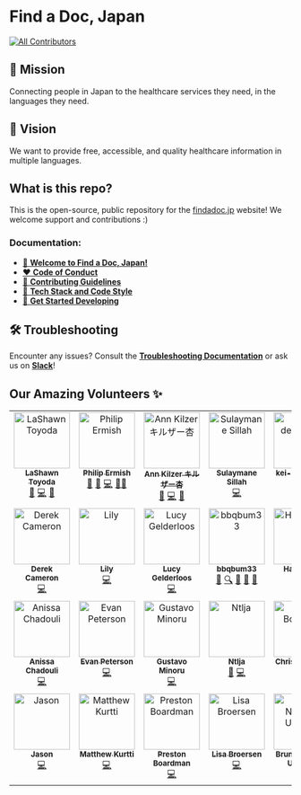# Find a Doc, Japan

[![All Contributors](https://img.shields.io/github/all-contributors/ourjapanlife/findadoc-web?color=ee8449&style=for-the-badge)](#contributors)

## 🧭 Mission

Connecting people in Japan to the healthcare services they need, in the languages they need.

## 🔭 Vision

We want to provide free, accessible, and quality healthcare information in multiple languages.

## What is this repo?

This is the open-source, public repository for the [findadoc.jp](https://findadoc.jp) website! We welcome support and contributions :)

### Documentation:
- [📒 **Welcome to Find a Doc, Japan!**](https://documentation.findadoc.jp/development)
- [❤️ **Code of Conduct**](./CODE_OF_CONDUCT.md)
- [🤝 **Contributing Guidelines**](./CONTRIBUTING.md)
- [🔧 **Tech Stack and Code Style**](https://documentation.findadoc.jp/development/start-coding/overview)
- [🚀 **Get Started Developing**](https://documentation.findadoc.jp/development/start-coding/getting-the-code-running)


## 🛠️ Troubleshooting
Encounter any issues?
Consult the **[Troubleshooting Documentation](https://documentation.findadoc.jp/development/start-coding/troubleshooting)** or ask us on **[Slack](https://find-a-doc.slack.com/join/shared_invite/zt-2lb3j2t1z-O9F4thzcFktqsIXNzzjzHw#/shared-invite/email)**!


## Our Amazing Volunteers ✨

<!-- ALL-CONTRIBUTORS-LIST:START - Do not remove or modify this section -->
<!-- prettier-ignore-start -->
<!-- markdownlint-disable -->
<table>
  <tbody>
    <tr>
      <td align="center" valign="top" width="14.28%"><a href="http://theyokohamalife.com"><img src="https://avatars.githubusercontent.com/u/31802656?v=4?s=100" width="100px;" alt="LaShawn Toyoda"/><br /><sub><b>LaShawn Toyoda</b></sub></a><br /><a href="#ideas-theyokohamalife" title="Ideas, Planning, & Feedback">🤔</a> <a href="https://github.com/ourjapanlife/findadoc-web/commits?author=theyokohamalife" title="Code">💻</a> <a href="#promotion-theyokohamalife" title="Promotion">📣</a></td>
      <td align="center" valign="top" width="14.28%"><a href="http://www.philipermish.com"><img src="https://avatars.githubusercontent.com/u/4411499?v=4?s=100" width="100px;" alt="Philip Ermish"/><br /><sub><b>Philip Ermish</b></sub></a><br /><a href="#ideas-ermish" title="Ideas, Planning, & Feedback">🤔</a> <a href="https://github.com/ourjapanlife/findadoc-web/pulls?q=is%3Apr+reviewed-by%3Aermish" title="Reviewed Pull Requests">👀</a> <a href="https://github.com/ourjapanlife/findadoc-web/commits?author=ermish" title="Code">💻</a> <a href="#mentoring-ermish" title="Mentoring">🧑‍🏫</a></td>
      <td align="center" valign="top" width="14.28%"><a href="http://www.annkilzer.net/"><img src="https://avatars.githubusercontent.com/u/4602369?v=4?s=100" width="100px;" alt="Ann Kilzer キルザー杏"/><br /><sub><b>Ann Kilzer キルザー杏</b></sub></a><br /><a href="https://github.com/ourjapanlife/findadoc-web/commits?author=ann-kilzer" title="Documentation">📖</a> <a href="https://github.com/ourjapanlife/findadoc-web/commits?author=ann-kilzer" title="Code">💻</a> <a href="#projectManagement-ann-kilzer" title="Project Management">📆</a></td>
      <td align="center" valign="top" width="14.28%"><a href="http://sulaymanesillah.netlify.app"><img src="https://avatars.githubusercontent.com/u/99618731?v=4?s=100" width="100px;" alt="Sulaymane Sillah"/><br /><sub><b>Sulaymane Sillah</b></sub></a><br /><a href="https://github.com/ourjapanlife/findadoc-web/commits?author=Tch4lla" title="Code">💻</a></td>
      <td align="center" valign="top" width="14.28%"><a href="https://github.com/kei-design-jp"><img src="https://avatars.githubusercontent.com/u/72494066?v=4?s=100" width="100px;" alt="kei-design-jp"/><br /><sub><b>kei-design-jp</b></sub></a><br /><a href="#design-kei-design-jp" title="Design">🎨</a></td>
      <td align="center" valign="top" width="14.28%"><a href="https://github.com/nasiranebi914"><img src="https://avatars.githubusercontent.com/u/72615859?v=4?s=100" width="100px;" alt="Nasira Nebi"/><br /><sub><b>Nasira Nebi</b></sub></a><br /><a href="https://github.com/ourjapanlife/findadoc-web/commits?author=nasiranebi914" title="Code">💻</a></td>
      <td align="center" valign="top" width="14.28%"><a href="https://github.com/RageZBla"><img src="https://avatars.githubusercontent.com/u/1196871?v=4?s=100" width="100px;" alt="Olivier Lechevalier"/><br /><sub><b>Olivier Lechevalier</b></sub></a><br /><a href="https://github.com/ourjapanlife/findadoc-web/commits?author=RageZBla" title="Code">💻</a></td>
    </tr>
    <tr>
      <td align="center" valign="top" width="14.28%"><a href="https://github.com/deek87"><img src="https://avatars.githubusercontent.com/u/23059797?v=4?s=100" width="100px;" alt="Derek Cameron"/><br /><sub><b>Derek Cameron</b></sub></a><br /><a href="https://github.com/ourjapanlife/findadoc-web/commits?author=deek87" title="Code">💻</a></td>
      <td align="center" valign="top" width="14.28%"><a href="https://github.com/Kumaguro3"><img src="https://avatars.githubusercontent.com/u/82785482?v=4?s=100" width="100px;" alt="Lily"/><br /><sub><b>Lily</b></sub></a><br /><a href="https://github.com/ourjapanlife/findadoc-web/commits?author=Kumaguro3" title="Code">💻</a></td>
      <td align="center" valign="top" width="14.28%"><a href="https://github.com/lucy-gelderloos"><img src="https://avatars.githubusercontent.com/u/68394281?v=4?s=100" width="100px;" alt="Lucy Gelderloos"/><br /><sub><b>Lucy Gelderloos</b></sub></a><br /><a href="https://github.com/ourjapanlife/findadoc-web/commits?author=lucy-gelderloos" title="Code">💻</a></td>
      <td align="center" valign="top" width="14.28%"><a href="https://github.com/bbqbum33"><img src="https://avatars.githubusercontent.com/u/87373820?v=4?s=100" width="100px;" alt="bbqbum33"/><br /><sub><b>bbqbum33</b></sub></a><br /><a href="#business-bbqbum33" title="Business development">💼</a> <a href="#fundingFinding-bbqbum33" title="Funding Finding">🔍</a> <a href="#ideas-bbqbum33" title="Ideas, Planning, & Feedback">🤔</a> <a href="#research-bbqbum33" title="Research">🔬</a> <a href="#talk-bbqbum33" title="Talks">📢</a></td>
      <td align="center" valign="top" width="14.28%"><a href="https://github.com/Haruno10"><img src="https://avatars.githubusercontent.com/u/125802494?v=4?s=100" width="100px;" alt="Haruno10"/><br /><sub><b>Haruno10</b></sub></a><br /><a href="#ideas-Haruno10" title="Ideas, Planning, & Feedback">🤔</a></td>
      <td align="center" valign="top" width="14.28%"><a href="https://github.com/Aya-Yumino"><img src="https://avatars.githubusercontent.com/u/126957811?v=4?s=100" width="100px;" alt="Aya-Yumino"/><br /><sub><b>Aya-Yumino</b></sub></a><br /><a href="#research-Aya-Yumino" title="Research">🔬</a> <a href="#ideas-Aya-Yumino" title="Ideas, Planning, & Feedback">🤔</a></td>
      <td align="center" valign="top" width="14.28%"><a href="https://github.com/NabbeunNabi"><img src="https://avatars.githubusercontent.com/u/124335161?v=4?s=100" width="100px;" alt="William Brammer"/><br /><sub><b>William Brammer</b></sub></a><br /><a href="https://github.com/ourjapanlife/findadoc-web/commits?author=NabbeunNabi" title="Code">💻</a></td>
    </tr>
    <tr>
      <td align="center" valign="top" width="14.28%"><a href="https://github.com/Anissa3005"><img src="https://avatars.githubusercontent.com/u/114712265?v=4?s=100" width="100px;" alt="Anissa Chadouli"/><br /><sub><b>Anissa Chadouli</b></sub></a><br /><a href="https://github.com/ourjapanlife/findadoc-web/commits?author=Anissa3005" title="Code">💻</a></td>
      <td align="center" valign="top" width="14.28%"><a href="https://github.com/evan-desu"><img src="https://avatars.githubusercontent.com/u/86333067?v=4?s=100" width="100px;" alt="Evan Peterson"/><br /><sub><b>Evan Peterson</b></sub></a><br /><a href="https://github.com/ourjapanlife/findadoc-web/commits?author=evan-desu" title="Code">💻</a></td>
      <td align="center" valign="top" width="14.28%"><a href="https://github.com/gminetoma"><img src="https://avatars.githubusercontent.com/u/73707876?v=4?s=100" width="100px;" alt="Gustavo Minoru"/><br /><sub><b>Gustavo Minoru</b></sub></a><br /><a href="https://github.com/ourjapanlife/findadoc-web/commits?author=gminetoma" title="Code">💻</a></td>
      <td align="center" valign="top" width="14.28%"><a href="https://github.com/Ntlja"><img src="https://avatars.githubusercontent.com/u/39023563?v=4?s=100" width="100px;" alt="Ntlja"/><br /><sub><b>Ntlja</b></sub></a><br /><a href="#design-Ntlja" title="Design">🎨</a> <a href="https://github.com/ourjapanlife/findadoc-web/commits?author=Ntlja" title="Code">💻</a></td>
      <td align="center" valign="top" width="14.28%"><a href="https://github.com/ProgressChris88"><img src="https://avatars.githubusercontent.com/u/117893544?v=4?s=100" width="100px;" alt="Chris Bowman"/><br /><sub><b>Chris Bowman</b></sub></a><br /><a href="https://github.com/ourjapanlife/findadoc-web/commits?author=ProgressChris88" title="Code">💻</a></td>
      <td align="center" valign="top" width="14.28%"><a href="http://www.squareonejapan.com"><img src="https://avatars.githubusercontent.com/u/151515133?v=4?s=100" width="100px;" alt="Matt Keighley"/><br /><sub><b>Matt Keighley</b></sub></a><br /><a href="https://github.com/ourjapanlife/findadoc-web/commits?author=ShizuokaTerrier" title="Code">💻</a></td>
      <td align="center" valign="top" width="14.28%"><a href="https://github.com/Ghezz9"><img src="https://avatars.githubusercontent.com/u/177678145?v=4?s=100" width="100px;" alt="Davide Ghezzo"/><br /><sub><b>Davide Ghezzo</b></sub></a><br /><a href="https://github.com/ourjapanlife/findadoc-web/commits?author=Ghezz9" title="Code">💻</a></td>
    </tr>
    <tr>
      <td align="center" valign="top" width="14.28%"><a href="https://github.com/ConwayDecker"><img src="https://avatars.githubusercontent.com/u/171483356?v=4?s=100" width="100px;" alt="Jason"/><br /><sub><b>Jason</b></sub></a><br /><a href="https://github.com/ourjapanlife/findadoc-web/commits?author=ConwayDecker" title="Code">💻</a></td>
      <td align="center" valign="top" width="14.28%"><a href="https://github.com/matthewkurtti"><img src="https://avatars.githubusercontent.com/u/29577421?v=4?s=100" width="100px;" alt="Matthew Kurtti"/><br /><sub><b>Matthew Kurtti</b></sub></a><br /><a href="https://github.com/ourjapanlife/findadoc-web/commits?author=matthewkurtti" title="Code">💻</a></td>
      <td align="center" valign="top" width="14.28%"><a href="https://github.com/prestonb91"><img src="https://avatars.githubusercontent.com/u/77235430?v=4?s=100" width="100px;" alt="Preston Boardman"/><br /><sub><b>Preston Boardman</b></sub></a><br /><a href="https://github.com/ourjapanlife/findadoc-web/commits?author=prestonb91" title="Code">💻</a></td>
      <td align="center" valign="top" width="14.28%"><a href="https://github.com/ljbroersen"><img src="https://avatars.githubusercontent.com/u/62942462?v=4?s=100" width="100px;" alt="Lisa Broersen"/><br /><sub><b>Lisa Broersen</b></sub></a><br /><a href="https://github.com/ourjapanlife/findadoc-web/commits?author=ljbroersen" title="Code">💻</a></td>
      <td align="center" valign="top" width="14.28%"><a href="https://github.com/bnogimauemura"><img src="https://avatars.githubusercontent.com/u/186167453?v=4?s=100" width="100px;" alt="Bruno Nogima Uemura"/><br /><sub><b>Bruno Nogima Uemura</b></sub></a><br /><a href="https://github.com/ourjapanlife/findadoc-web/commits?author=bnogimauemura" title="Code">💻</a></td>
      <td align="center" valign="top" width="14.28%"><a href="https://github.com/ayushjava07"><img src="https://avatars.githubusercontent.com/u/171397266?v=4?s=100" width="100px;" alt="ayush kumar "/><br /><sub><b>ayush kumar </b></sub></a><br /><a href="https://github.com/ourjapanlife/findadoc-web/commits?author=ayushjava07" title="Code">💻</a></td>
    </tr>
  </tbody>
</table>

<!-- markdownlint-restore -->
<!-- prettier-ignore-end -->

<!-- ALL-CONTRIBUTORS-LIST:END -->

